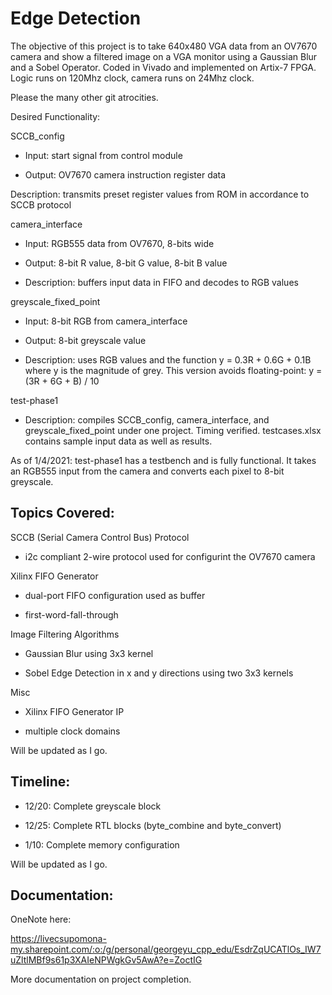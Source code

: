 # Edge Detection

The objective of this project is to take 640x480 VGA data from an OV7670 camera and show a filtered image on a VGA monitor using a Gaussian Blur and a Sobel Operator. Coded in Vivado and implemented on Artix-7 FPGA. Logic runs on 120Mhz clock, camera runs on 24Mhz clock. 

Please the many other git atrocities.

Desired Functionality:

SCCB_config

- Input: start signal from control module

- Output: OV7670 camera instruction register data

Description: transmits preset register values from ROM in accordance to SCCB protocol

camera_interface

- Input: RGB555 data from OV7670, 8-bits wide

- Output: 8-bit R value, 8-bit G value, 8-bit B value

- Description: buffers input data in FIFO and decodes to RGB values

greyscale_fixed_point

- Input: 8-bit RGB from camera_interface

- Output: 8-bit greyscale value

- Description: uses RGB values and the function y = 0.3R + 0.6G + 0.1B where y is the magnitude of grey. This version avoids floating-point: y = (3R + 6G + B) / 10

test-phase1

- Description: compiles SCCB_config, camera_interface, and greyscale_fixed_point under one project. Timing verified. testcases.xlsx contains sample input data as well as results. 


As of 1/4/2021: test-phase1 has a testbench and is fully functional. It takes an RGB555 input from the camera and converts each pixel to 8-bit greyscale. 

## Topics Covered:

SCCB (Serial Camera Control Bus) Protocol

- i2c compliant 2-wire protocol used for configurint the OV7670 camera

Xilinx FIFO Generator

- dual-port FIFO configuration used as buffer

- first-word-fall-through

Image Filtering Algorithms

- Gaussian Blur using 3x3 kernel

- Sobel Edge Detection in x and y directions using two 3x3 kernels

Misc

- Xilinx FIFO Generator IP

- multiple clock domains

Will be updated as I go.

## Timeline:

- 12/20: Complete greyscale block

- 12/25: Complete RTL blocks (byte_combine and byte_convert)

- 1/10: Complete memory configuration

Will be updated as I go.

## Documentation:
OneNote here: 

https://livecsupomona-my.sharepoint.com/:o:/g/personal/georgeyu_cpp_edu/EsdrZqUCATlOs_IW7uZltlMBf9s61p3XAIeNPWgkGv5AwA?e=ZoctIG

More documentation on project completion.

